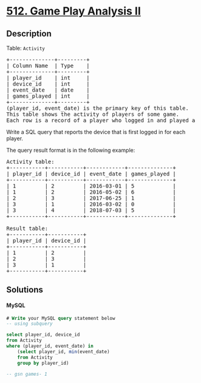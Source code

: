 # [512. Game Play Analysis II](https://leetcode.com/problems/game-play-analysis-ii/description)

## Description

<!-- description:start -->

<p>Table: <code>Activity</code></p>
<pre>
+--------------+---------+
| Column Name  | Type    |
+--------------+---------+
| player_id    | int     |
| device_id    | int     |
| event_date   | date    |
| games_played | int     |
+--------------+---------+
(player_id, event_date) is the primary key of this table.
This table shows the activity of players of some game.
Each row is a record of a player who logged in and played a number of games (possibly 0) before logging out on some day using some device.
</pre>

Write a  SQL query that reports the device that is first logged in for each player.

The query result format is in the following example:

<pre>
Activity table:
+-----------+-----------+------------+--------------+
| player_id | device_id | event_date | games_played |
+-----------+-----------+------------+--------------+
| 1         | 2         | 2016-03-01 | 5            |
| 1         | 2         | 2016-05-02 | 6            |
| 2         | 3         | 2017-06-25 | 1            |
| 3         | 1         | 2016-03-02 | 0            |
| 3         | 4         | 2018-07-03 | 5            |
+-----------+-----------+------------+--------------+

Result table:
+-----------+-----------+
| player_id | device_id |
+-----------+-----------+
| 1         | 2         |
| 2         | 3         |
| 3         | 1         |
+-----------+-----------+
</pre>

<!-- description:end -->

## Solutions

<!-- solution:start -->

<!-- tabs:start -->

#### MySQL

```sql
# Write your MySQL query statement below
-- using subquery

select player_id, device_id
from Activity
where (player_id, event_date) in
    (select player_id, min(event_date)
    from Activity
    group by player_id)

-- gsn games- 1
```

<!-- tabs:end -->

<!-- solution:end -->

